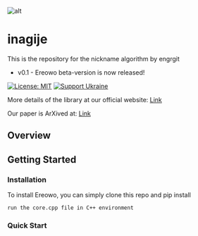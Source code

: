 ![alt](./dev-files/namer.jpg)


# inagije
This is the repository for the nickname algorithm by engrgit

- v0.1 - Ereowo beta-version is now released!

[![License: MIT](https://img.shields.io/badge/License-MIT-yellow.svg)](https://opensource.org/licenses/MIT)
[![Support Ukraine](https://img.shields.io/badge/Support-Ukraine-FFD500?style=flat&labelColor=005BBB)](https://opensource.fb.com/support-ukraine)

More details of the library at our official website: [Link](www.gamolstudio.com)

Our paper is ArXived at: [Link](www.gamolstudio.com)

## Overview
 

## Getting Started

### Installation
To install Ereowo, you can simply clone this repo and pip install
```
run the core.cpp file in C++ environment
```

### Quick Start




